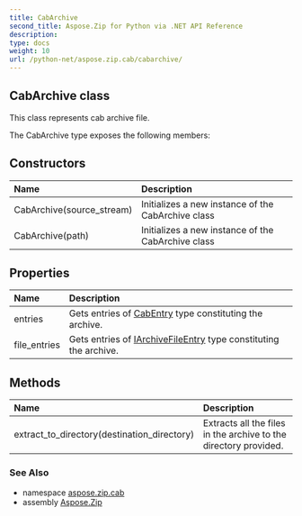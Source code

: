 ```yaml
---
title: CabArchive
second_title: Aspose.Zip for Python via .NET API Reference
description: 
type: docs
weight: 10
url: /python-net/aspose.zip.cab/cabarchive/
---
```


## CabArchive class

This class represents cab archive file.

The CabArchive type exposes the following members:
## Constructors
| Name | Description |
| :- | :- |
|CabArchive(source_stream)|Initializes a new instance of the CabArchive class|
|CabArchive(path)|Initializes a new instance of the CabArchive class|
## Properties
| Name | Description |
| :- | :- |
|entries|Gets entries of [CabEntry](/zip/python-net/aspose.zip.cab/cabentry/) type constituting the archive.|
|file_entries|Gets entries of [IArchiveFileEntry](/zip/python-net/aspose.zip/iarchivefileentry/) type constituting the archive.|
## Methods
| Name | Description |
| :- | :- |
|extract_to_directory(destination_directory)|Extracts all the files in the archive to the directory provided.|

### See Also

* namespace [aspose.zip.cab](/zip/python-net/aspose.zip.cab/)
* assembly [Aspose.Zip](/zip/python-net/)

